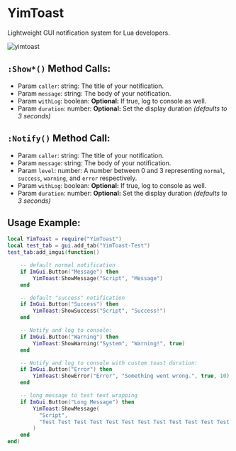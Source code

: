 # YimToast
Lightweight GUI notification system for Lua developers.

![yimtoast](https://github.com/user-attachments/assets/104738cb-3167-4309-8d3f-ff695019428d)

## `:Show*()` Method Calls:
  - Param `caller`: string: The title of your notification.
  - Param `message`: string: The body of your notification.
  - Param `withLog`: boolean: **Optional:** If true, log to console as well.
  - Param `duration`: number: **Optional:** Set the display duration *(defaults to 3 seconds)*

## `:Notify()` Method Call:
  - Param `caller`: string: The title of your notification.
  - Param `message`: string: The body of your notification.
  - Param `level`: number: A number between 0 and 3 representing `normal`, `success`, `warning`, and `error` respectively.
  - Param `withLog`: boolean: **Optional:** If true, log to console as well.
  - Param `duration`: number: **Optional:** Set the display duration *(defaults to 3 seconds)*

## Usage Example:

```Lua
local YimToast = require("YimToast")
local test_tab = gui.add_tab("YimToast-Test")
test_tab:add_imgui(function()

    -- default normal notification
    if ImGui.Button("Message") then
        YimToast:ShowMessage("Script", "Message")
    end

    -- default "success" notification
    if ImGui.Button("Success") then
        YimToast:ShowSuccess("Script", "Success!")
    end

    -- Notify and log to console:
    if ImGui.Button("Warning") then
        YimToast:ShowWarning("System", "Warning!", true)
    end

    -- Notify and log to console with custom toast duration:
    if ImGui.Button("Error") then
        YimToast:ShowError("Error", "Something went wrong.", true, 10)
    end

    -- long message to test text wrapping
    if ImGui.Button("Long Message") then
        YimToast:ShowMessage(
          "Script",
          "Test Test Test Test Test Test Test Test Test Test Test Test Test Test Test Test Test Test Test Test Test TestTest Test"
        )
    end
end)
